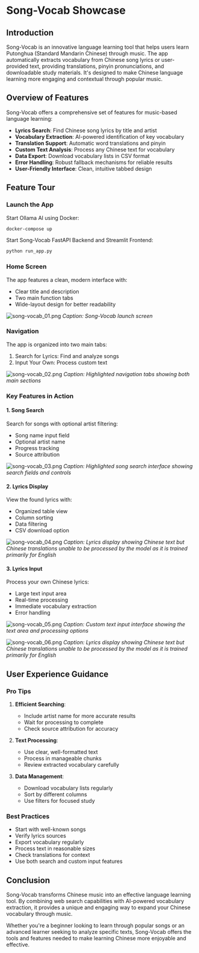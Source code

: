 # Song-Vocab Showcase

## Introduction

Song-Vocab is an innovative language learning tool that helps users learn Putonghua (Standard Mandarin Chinese) through music. The app automatically extracts vocabulary from Chinese song lyrics or user-provided text, providing translations, pinyin pronunciations, and downloadable study materials. It's designed to make Chinese language learning more engaging and contextual through popular music.

## Overview of Features

Song-Vocab offers a comprehensive set of features for music-based language learning:

- **Lyrics Search**: Find Chinese song lyrics by title and artist
- **Vocabulary Extraction**: AI-powered identification of key vocabulary
- **Translation Support**: Automatic word translations and pinyin
- **Custom Text Analysis**: Process any Chinese text for vocabulary
- **Data Export**: Download vocabulary lists in CSV format
- **Error Handling**: Robust fallback mechanisms for reliable results
- **User-Friendly Interface**: Clean, intuitive tabbed design

## Feature Tour

### Launch the App

Start Ollama AI using Docker:

```bash
docker-compose up
```

Start Song-Vocab FastAPI Backend and Streamlit Frontend:

```bash
python run_app.py
```

### Home Screen

The app features a clean, modern interface with:
- Clear title and description
- Two main function tabs
- Wide-layout design for better readability

![song-vocab_01.png](screenshots/song-vocab_01.png)
*Caption: Song-Vocab launch screen*

### Navigation

The app is organized into two main tabs:

1. Search for Lyrics: Find and analyze songs
2. Input Your Own: Process custom text

![song-vocab_02.png](screenshots/song-vocab_02.png)
*Caption: Highlighted navigation tabs showing both main sections*

### Key Features in Action

#### 1. Song Search
Search for songs with optional artist filtering:
- Song name input field
- Optional artist name
- Progress tracking
- Source attribution

![song-vocab_03.png](screenshots/song-vocab_03.png)
*Caption: Highlighted song search interface showing search fields and controls*

#### 2. Lyrics Display
View the found lyrics with:
- Organized table view
- Column sorting
- Data filtering
- CSV download option

![song-vocab_04.png](screenshots/song-vocab_04.png)
*Caption: Lyrics display showing Chinese text but Chinese translations unable to be processed by the model as it is trained primarily for English*

#### 3. Lyrics Input
Process your own Chinese lyrics:
- Large text input area
- Real-time processing
- Immediate vocabulary extraction
- Error handling

![song-vocab_05.png](screenshots/song-vocab_05.png)
*Caption: Custom text input interface showing the text area and processing options*

![song-vocab_06.png](screenshots/song-vocab_06.png)
*Caption: Lyrics display showing Chinese text but Chinese translations unable to be processed by the model as it is trained primarily for English*

## User Experience Guidance

### Pro Tips

1. **Efficient Searching**: 
   - Include artist name for more accurate results
   - Wait for processing to complete
   - Check source attribution for accuracy

2. **Text Processing**:
   - Use clear, well-formatted text
   - Process in manageable chunks
   - Review extracted vocabulary carefully

3. **Data Management**:
   - Download vocabulary lists regularly
   - Sort by different columns
   - Use filters for focused study

### Best Practices

- Start with well-known songs
- Verify lyrics sources
- Export vocabulary regularly
- Process text in reasonable sizes
- Check translations for context
- Use both search and custom input features

## Conclusion

Song-Vocab transforms Chinese music into an effective language learning tool. By combining web search capabilities with AI-powered vocabulary extraction, it provides a unique and engaging way to expand your Chinese vocabulary through music.

Whether you're a beginner looking to learn through popular songs or an advanced learner seeking to analyze specific texts, Song-Vocab offers the tools and features needed to make learning Chinese more enjoyable and effective.
